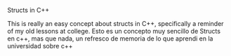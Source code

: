 Structs in C++


This is really an easy concept about structs in C++, specifically a reminder of my old lessons at college.
Esto es un concepto muy sencillo de Structs en c++, mas que nada, un refresco de memoria de lo que aprendi en la universidad sobre c++

